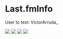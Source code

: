 # Last.fmInfo

User to test: VictorArruda_

<img src="http://s30.postimg.org/6tjwxqitd/Captura_de_tela_de_2015_12_02_00_40_18.png">
<img src="http://s23.postimg.org/ewsu2lysb/Captura_de_tela_de_2015_12_02_00_40_39.png">
<img src="http://s1.postimg.org/yqwvqenm7/Captura_de_tela_de_2015_12_02_00_37_23.png">
<img src="http://s15.postimg.org/ryl054zcr/Captura_de_tela_de_2015_12_02_00_38_14.png">

